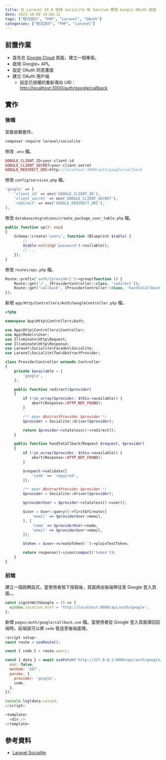 ```yaml
---
title: 在 Laravel 10.0 使用 Socialite 和 Sanctum 實現 Google OAuth 認證
date: 2023-10-08 14:44:11
tags: ["程式設計", "PHP", "Laravel", "OAuth"]
categories: ["程式設計", "PHP", "Laravel"]
---
```


## 前置作業

- 首先在 [Google Cloud](https://console.cloud.google.com/projectcreate) 頁面，建立一個專案。
- 啟用 Google+ API。
- 設定 OAuth 同意畫面
- 建立 OAuth 用戶端
  - 設定已授權的重新導向 URI：<http://localhost:3000/auth/google/callback>

## 實作

### 後端

安裝依賴套件。

```bash
composer require laravel/socialite
```

修改 `.env` 檔。

```php
GOOGLE_CLIENT_ID=your-client-id
GOOGLE_CLIENT_SECRET=your-client-secret
GOOGLE_REDIRECT_URI=http://localhost:3000/auth/google/callback
```

修改 `config/services.php` 檔。

```php
'google' => [
    'client_id' => env('GOOGLE_CLIENT_ID'),
    'client_secret' => env('GOOGLE_CLIENT_SECRET'),
    'redirect' => env('GOOGLE_REDIRECT_URI'),
],
```

修改 `database/migrations/create_package_user_table.php` 檔。

```php
public function up(): void
{
    Schema::create('users', function (Blueprint $table) {
        // ...
        $table->string('password')->nullable();
        // ...
    });
}
```

修改 `routes/api.php` 檔。

```php
Route::prefix('auth/{provider}')->group(function () {
    Route::get('/', [ProviderController::class, 'redirect']);
    Route::get('callback', [ProviderController::class, 'handleCallback']);
});
```

新增 `app/Http/Controllers/Auth/GoogleController.php` 檔。

```php
<?php

namespace App\Http\Controllers\Auth;

use App\Http\Controllers\Controller;
use App\Models\User;
use Illuminate\Http\Request;
use Illuminate\Http\Response;
use Laravel\Socialite\Facades\Socialite;
use Laravel\Socialite\Two\AbstractProvider;

class ProviderController extends Controller
{
    private $available = [
        'google',
    ];

    public function redirect($provider)
    {
        if (!in_array($provider, $this->available)) {
            abort(Response::HTTP_NOT_FOUND);
        }

        /** @var AbstractProvider $provider */
        $provider = Socialite::driver($provider);

        return $provider->stateless()->redirect();
    }

    public function handleCallback(Request $request, $provider)
    {
        if (!in_array($provider, $this->available)) {
            abort(Response::HTTP_NOT_FOUND);
        }

        $request->validate([
            'code' => 'required',
        ]);

        /** @var AbstractProvider $provider */
        $provider = Socialite::driver($provider);

        $providerUser = $provider->stateless()->user();

        $user = User::query()->firstOrCreate([
            'email' => $providerUser->email,
        ], [
            'name' => $providerUser->name,
            'email' => $providerUser->email,
        ]);

        $token = $user->createToken('')->plainTextToken;

        return response()->json(compact('token'));
    }
}
```

### 前端

建立一個跳轉函式，當使用者按下按鈕後，頁面將由後端帶往至 Google 登入頁面。。

```js
const signInWithGoogle = () => {
  window.location.href = 'http://localhost:8000/api/auth/google';
};
```

新增 `pages/auth/google/callback.vue` 檔。當使用者從 Google 登入頁面導回前端時，前端就可以將 `code` 發送至後端處理。

```js
<script setup>
const route = useRoute();

const { code } = route.query;

const { data } = await useFetch('http://127.0.0.1:8000/api/auth/google/callback', {
  ssr: false,
  method: 'GET',
  params: {
    provider: 'google',
    code,
  },
});

console.log(data.value);
</script>

<template>
  <div />
</template>
```

## 參考資料

- [Laravel Socialite](https://laravel.com/docs/10.x/socialite)
